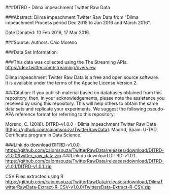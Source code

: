 ###DITRD - Dilma impeachment Twitter Raw Data

###Abstract: 
Dilma impeachment Twitter Raw Data from "Dilma impeachment Process period Dec 2015 to Jan 2016 and March 2016".

Date Donated: 10 Feb 2016, 17 Mar 2016.

###Source:
Authors: Caio Moreno

###Data Set Information:

###This data was collected using the The Streaming APIs.
https://dev.twitter.com/streaming/overview<BR>

Dilma impeachment Twitter Raw Data is a free and open source software. <BR>
It is available under the terms of the Apache License Version 2.<BR>

###Citation:
If you publish material based on databases obtained from this repository, then, in your acknowledgements, please note the assistance you received by using this repository. This will help others to obtain the same data sets and replicate your experiments. We suggest the following pseudo-APA reference format for referring to this repository:

Moreno, C. (2016). DITRD-v1.0.0 - Dilma impeachment Twitter Raw Data [https://github.com/caiomsouza/TwitterRawData]. Madrid, Spain: U-TAD, Certificate program in Data Science.

###Link do download DITRD-v1.0.0.
https://github.com/caiomsouza/TwitterRawData/releases/download/DITRD-v1.0.0/twitter_raw_data.zip
###Link do download DITRD-v1.0.1.
https://github.com/caiomsouza/TwitterRawData/releases/download/DITRD-v1.0.1/DITRD-v1.0.1.zip

CSV Files extracted using R
https://github.com/caiomsouza/TwitterRawData/releases/download/DilmaTwitterRawData-Extract-R-CSV-v1.0.0/TwittersData-Extract-R-CSV.zip
